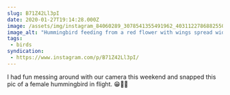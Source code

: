 ```yaml
---
slug: B71Z42Ll3pI
date: 2020-01-27T19:14:28.000Z
image: /assets/img/instagram_84060289_3078541355491962_4031122786882550801_n_17949184939312331.jpg
image_alt: "Hummingbird feeding from a red flower with wings spread wide."
tags:
 - birds
syndication:
 - https://www.instagram.com/p/B71Z42Ll3pI/
---
```


I had fun messing around with our camera this weekend and snapped this pic of a female hummingbird in flight. 😁🐥🌹
